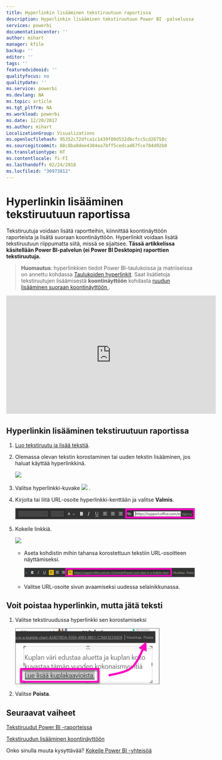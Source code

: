 ```yaml
---
title: Hyperlinkin lisääminen tekstiruutuun raportissa
description: Hyperlinkin lisääminen tekstiruutuun Power BI -palvelussa ja Desktopissa
services: powerbi
documentationcenter: ''
author: mihart
manager: kfile
backup: ''
editor: ''
tags: ''
featuredvideoid: ''
qualityfocus: no
qualitydate: ''
ms.service: powerbi
ms.devlang: NA
ms.topic: article
ms.tgt_pltfrm: NA
ms.workload: powerbi
ms.date: 12/20/2017
ms.author: mihart
LocalizationGroup: Visualizations
ms.openlocfilehash: 95352c72dfca1c1439f89d532dbcfcc5cd26758c
ms.sourcegitcommit: 88c8ba8dee4384ea7bff5cedcad67fce784d92b0
ms.translationtype: HT
ms.contentlocale: fi-FI
ms.lasthandoff: 02/24/2018
ms.locfileid: "30973812"
---
```

# <a name="add-a-hyperlink-to-a-text-box-in-a-report"></a>Hyperlinkin lisääminen tekstiruutuun raportissa
Tekstiruutuja voidaan lisätä raportteihin, kiinnittää koontinäyttöön raporteista ja lisätä suoraan koontinäyttöön. Hyperlinkit voidaan lisätä tekstiruutuun riippumatta siitä, missä se sijaitsee. **Tässä artikkelissa käsitellään Power BI-palvelun (ei Power BI Desktopin) raporttien tekstiruutuja.**

> **Huomautus**: hyperlinkkien tiedot Power BI-taulukoissa ja matriiseissa on annettu kohdassa [Taulukoiden hyperlinkit](power-bi-hyperlinks-in-tables.md). Saat lisätietoja tekstiruutujen lisäämisestä **koontinäyttöön** kohdasta [ruudun lisääminen suoraan koontinäyttöön ](service-dashboard-add-widget.md). 
> 
> 

<iframe width="560" height="315" src="https://www.youtube.com/embed/_3q6VEBhGew#t=0m55s" frameborder="0" allowfullscreen></iframe>


## <a name="to-add-a-hyperlink-to-a-text-box-in-a-report"></a>Hyperlinkin lisääminen tekstiruutuun raportissa
1. [Luo tekstiruutu ja lisää tekstiä](power-bi-reports-add-text-and-shapes.md). 
2. Olemassa olevan tekstin korostaminen tai uuden tekstin lisääminen, jos haluat käyttää hyperlinkkinä.
   
   ![](media/service-add-hyperlink-to-text-box/power-bi-hyperlink-new.png)
3. Valitse hyperlinkki-kuvake ![](media/service-add-hyperlink-to-text-box/power-bi-hyperlink-icon.png) .
4. Kirjoita tai liitä URL-osoite hyperlinkki-kenttään ja valitse **Valmis**.
   
   ![](media/service-add-hyperlink-to-text-box/power-bi-add-link.png)
5. Kokeile linkkiä.  
   
   ![](media/service-add-hyperlink-to-text-box/power-bi-test-link.png)
   
   * Aseta kohdistin mihin tahansa korostettuun tekstiin URL-osoitteen näyttämiseksi.  
     
      ![](media/service-add-hyperlink-to-text-box/power-bi-hyperlink-edit.png)
   * Valitse URL-osoite sivun avaamiseksi uudessa selainikkunassa.

## <a name="to-remove-the-hyperlink-but-leave-the-text"></a>Voit poistaa hyperlinkin, mutta jätä teksti
1. Valitse tekstiruudussa hyperlinkki sen korostamiseksi
   
     ![](media/service-add-hyperlink-to-text-box/power-bi-hyperlink-remove.png)
2. Valitse **Poista**. 

## <a name="next-steps"></a>Seuraavat vaiheet
[Tekstiruudut Power BI -raporteissa](power-bi-reports-add-text-and-shapes.md)

[Tekstiruudun lisääminen koontinäyttöön](service-dashboard-add-widget.md)

Onko sinulla muuta kysyttävää? [Kokeile Power BI -yhteisöä](http://community.powerbi.com/)

